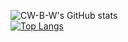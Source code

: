 ![CW-B-W's GitHub stats](https://github-readme-stats.vercel.app/api?username=CW-B-W&show_icons=true&theme=tokyonight)  
[![Top Langs](https://github-readme-stats.vercel.app/api/top-langs/?username=CW-B-W&layout=compact)](https://github.com/CW-B-W/github-readme-stats)

<!---
CW-B-W/CW-B-W is a ✨ special ✨ repository because its `README.md` (this file) appears on your GitHub profile.
You can click the Preview link to take a look at your changes.
--->
